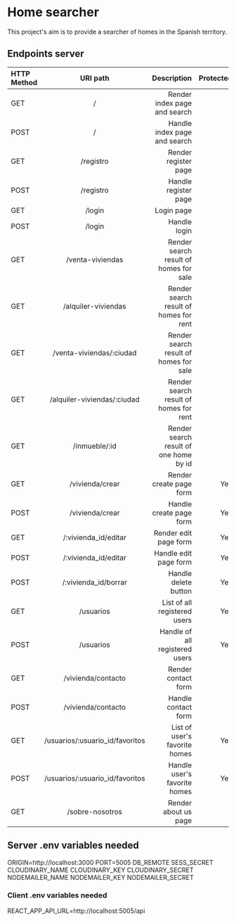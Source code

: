 # Home searcher

This project's aim is to provide a searcher of homes in the Spanish territory.




## Endpoints server

| HTTP Method | URI path                | Description      |      Protected |
| :---         |   :---:                |          ---:    |           ---: |
| GET          | /                      | Render index page and search   |          |
| POST         | /                      | Handle index page and search   |          |
| GET          | /registro              | Render register page   |    |
| POST         | /registro              | Handle register page   |    |
| GET          | /login                 | Login page                          |    |
| POST         | /login                 | Handle login   |    |
| GET          | /venta-viviendas       | Render search result of homes for sale  |    |
| GET          | /alquiler-viviendas    | Render search result of homes for rent    |    |
| GET          | /venta-viviendas/:ciudad    | Render search result of homes for sale  |    |
| GET          | /alquiler-viviendas/:ciudad    | Render search result of homes for rent    |    |
| GET          | /inmueble/:id    | Render search result of one home by id   |    |
| GET          | /vivienda/crear  | Render create page form   |  Yes  |
| POST         | /vivienda/crear    | Handle create page form   |  Yes  |
| GET          | /:vivienda_id/editar   | Render  edit page form   | Yes   |
| POST         | /:vivienda_id/editar    | Handle edit page form   |  Yes  |
| POST         | /:vivienda_id/borrar   | Handle delete button   |  Yes  |
| GET          | /usuarios  | List of all registered users   | Yes   |
| POST         | /usuarios  | Handle of all registered users   | Yes   |
| GET          | /vivienda/contacto   | Render contact form   |    |
| POST         | /vivienda/contacto    | Handle contact form   |    |
| GET          |/usuarios/:usuario_id/favoritos   | List of user's favorite homes   |  Yes  |
| POST         |/usuarios/:usuario_id/favoritos   | Handle user's favorite homes   |  Yes  |
| GET          | /sobre-nosotros   | Render about us page   |    |

## Server .env variables needed

ORIGIN=http://localhost:3000
PORT=5005
DB_REMOTE
SESS_SECRET
CLOUDINARY_NAME
CLOUDINARY_KEY
CLOUDINARY_SECRET
NODEMAILER_NAME
NODEMAILER_KEY
NODEMAILER_SECRET
### Client .env variables needed

REACT_APP_API_URL=http://localhost:5005/api

<!-- #### Endpoints client

| HTTP Method | URI path                | Description      |    
| :---         |   :---:                |          ---:    |        
| POST         | /api/auth/signup       | A new user is registered to the database. |
| POST         | /api/auth/login        | The user can access their account if registered. | 
| GET          | /api/auth/logout       | Ends session. |
| POST         | /api/auth/is-logged-in | Verifies if a user is logged in. |
| GET          | /api/users/            | Shows all users but to the admins. |
| DELETE       | /api/users/:id         | 	Deletes user. |
| PUT          | /api/users/edit/:infoToUpdate | Updates the user's info. |
| GET          | /api/users/:id  |  Brings data from a specific user. | -->